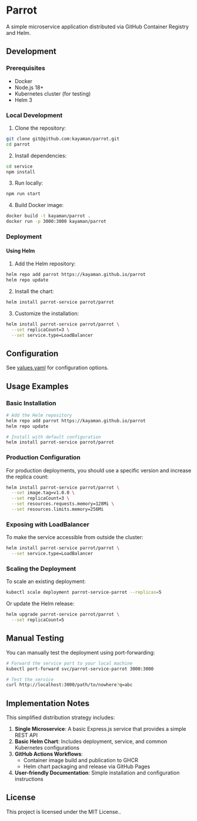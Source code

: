 # Parrot

A simple microservice application distributed via GitHub Container Registry and Helm.

## Development

### Prerequisites

- Docker
- Node.js 18+
- Kubernetes cluster (for testing)
- Helm 3

### Local Development

1. Clone the repository:

```bash
git clone git@github.com:kayaman/parrot.git
cd parrot
```

2. Install dependencies:

```bash
cd service
npm install
```

3. Run locally:

```bash
npm run start
```

4. Build Docker image:

```bash
docker build -t kayaman/parrot .
docker run -p 3000:3000 kayaman/parrot
```

### Deployment

#### Using Helm

1. Add the Helm repository:

```bash
helm repo add parrot https://kayaman.github.io/parrot
helm repo update
```

2. Install the chart:

```bash
helm install parrot-service parrot/parrot
```

3. Customize the installation:

```bash
helm install parrot-service parrot/parrot \
  --set replicaCount=3 \
  --set service.type=LoadBalancer
```

## Configuration

See [values.yaml](helm/values.yaml) for configuration options.

## Usage Examples

### Basic Installation

```bash
# Add the Helm repository
helm repo add parrot https://kayaman.github.io/parrot
helm repo update

# Install with default configuration
helm install parrot-service parrot/parrot
```

### Production Configuration

For production deployments, you should use a specific version and increase the replica count:

```bash
helm install parrot-service parrot/parrot \
  --set image.tag=v1.0.0 \
  --set replicaCount=3 \
  --set resources.requests.memory=128Mi \
  --set resources.limits.memory=256Mi
```

### Exposing with LoadBalancer

To make the service accessible from outside the cluster:

```bash
helm install parrot-service parrot/parrot \
  --set service.type=LoadBalancer
```

### Scaling the Deployment

To scale an existing deployment:

```bash
kubectl scale deployment parrot-service-parrot --replicas=5
```

Or update the Helm release:

```bash
helm upgrade parrot-service parrot/parrot \
  --set replicaCount=5
```

## Manual Testing

You can manually test the deployment using port-forwarding:

```bash
# Forward the service port to your local machine
kubectl port-forward svc/parrot-service-parrot 3000:3000

# Test the service
curl http://localhost:3000/path/to/nowhere?q=abc
```

## Implementation Notes

This simplified distribution strategy includes:

1. **Single Microservice**: A basic Express.js service that provides a simple REST API
2. **Basic Helm Chart**: Includes deployment, service, and common Kubernetes configurations
3. **GitHub Actions Workflows**:
   - Container image build and publication to GHCR
   - Helm chart packaging and release via GitHub Pages
4. **User-friendly Documentation**: Simple installation and configuration instructions

## License

This project is licensed under the MIT License..
